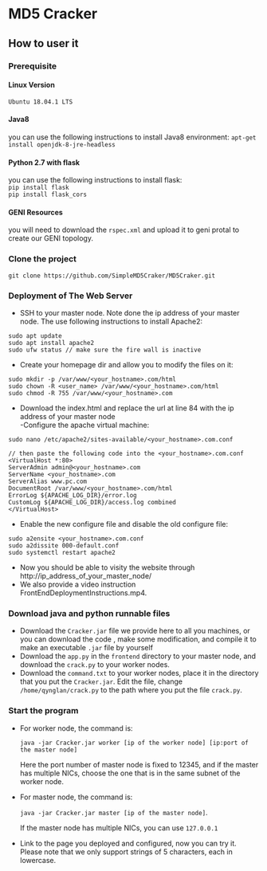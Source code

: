 # MD5 Cracker

## How to user it

### Prerequisite
#### Linux Version
`Ubuntu 18.04.1 LTS` 

#### Java8
you can use the following instructions to install Java8 environment:
`apt-get install openjdk-8-jre-headless`

#### Python 2.7 with flask
you can use the following instructions to install flask:  
`pip install flask`  
`pip install flask_cors`

#### GENI Resources  
you will need to download the `rspec.xml` and upload it to geni protal to create our GENI topology.  

### Clone the project
`git clone https://github.com/SimpleMD5Craker/MD5Craker.git`

### Deployment of The Web Server
- SSH to your master node. Note done the ip address of your master node. The use following instructions to install Apache2:  
```
sudo apt update
sudo apt install apache2
sudo ufw status // make sure the fire wall is inactive
```  
- Create your homepage dir and allow you to modify the files on it:  
```
sudo mkdir -p /var/www/<your_hostname>.com/html
sudo chown -R <user_name> /var/www/<your_hostname>.com/html
sudo chmod -R 755 /var/www/<your_hostname>.com
```  
- Download the index.html and replace the url at line 84 with the ip address of your master node  
-Configure the apache virtual machine:  
```
sudo nano /etc/apache2/sites-available/<your_hostname>.com.conf

// then paste the following code into the <your_hostname>.com.conf
<VirtualHost *:80>
ServerAdmin admin@<your_hostname>.com
ServerName <your_hostname>.com
ServerAlias www.pc.com
DocumentRoot /var/www/<your_hostname>.com/html
ErrorLog ${APACHE_LOG_DIR}/error.log
CustomLog ${APACHE_LOG_DIR}/access.log combined
</VirtualHost>
```
- Enable the new configure file and disable the old configure file:
```
sudo a2ensite <your_hostname>.com.conf
sudo a2dissite 000-default.conf
sudo systemctl restart apache2
```
- Now you should be able to visity the website through http://ip_address_of_your_master_node/
- We also provide a video instruction FrontEndDeploymentInstructions.mp4.


### Download java and python runnable files

- Download the `Cracker.jar` file we provide here to all you machines, or you can download the code , make some modification, and compile it to make an executable `.jar` file by yourself
- Download the `app.py` in the `frontend` directory to your master node, and download the `crack.py` to your worker nodes.
- Download the `command.txt` to your worker nodes, place it in the directory that you put the `Cracker.jar`. Edit the file,  change `/home/qynglan/crack.py` to the path where you put the file `crack.py`.



### Start the program

- For worker node, the command is:

  `java -jar Cracker.jar worker [ip of the worker node] [ip:port of the master node]`

  Here the port number of master node is fixed to 12345, and if the master has multiple NICs, choose the one that is in the same subnet of the worker node.

- For master node, the command is:

  `java -jar Cracker.jar master [ip of the master node]`.

  If the master node has multiple NICs, you can use `127.0.0.1`

- Link to the page you deployed and configured, now you can try it. Please note that we only support strings of 5 characters, each in lowercase.



